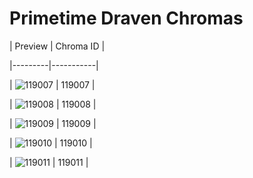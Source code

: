 # Primetime Draven Chromas


| Preview | Chroma ID |

|---------|-----------|

| ![119007](https://raw.communitydragon.org/latest/plugins/rcp-be-lol-game-data/global/default/v1/champion-chroma-images/119/119007.png) | 119007 |

| ![119008](https://raw.communitydragon.org/latest/plugins/rcp-be-lol-game-data/global/default/v1/champion-chroma-images/119/119008.png) | 119008 |

| ![119009](https://raw.communitydragon.org/latest/plugins/rcp-be-lol-game-data/global/default/v1/champion-chroma-images/119/119009.png) | 119009 |

| ![119010](https://raw.communitydragon.org/latest/plugins/rcp-be-lol-game-data/global/default/v1/champion-chroma-images/119/119010.png) | 119010 |

| ![119011](https://raw.communitydragon.org/latest/plugins/rcp-be-lol-game-data/global/default/v1/champion-chroma-images/119/119011.png) | 119011 |